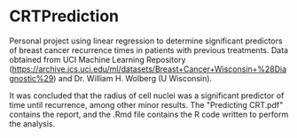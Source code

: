 # CRTPrediction
Personal project using linear regression to determine significant predictors of breast cancer recurrence times in patients with previous treatments. Data obtained from UCI Machine Learning Repository (https://archive.ics.uci.edu/ml/datasets/Breast+Cancer+Wisconsin+%28Diagnostic%29) and Dr. William H. Wolberg (U Wisconsin). 

It was concluded that the radius of cell nuclei was a significant predictor of time until recurrence, among other minor results. The "Predicting CRT.pdf" contains the report, and the .Rmd file contains the R code written to perform the analysis.
